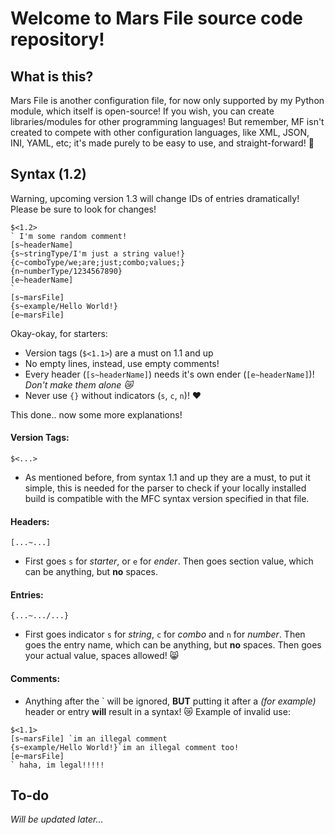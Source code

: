 # Welcome to Mars File source code repository!
## What is this?
Mars File is another configuration file, for now only supported by my Python module, which itself is open-source!
If you wish, you can create libraries/modules for other programming languages!
But remember, MF isn't created to compete with other configuration languages, like XML, JSON, INI, YAML, etc; it's made purely to be easy to use, and straight-forward! 💟

## Syntax (1.2)
Warning, upcoming version 1.3 will change IDs of entries dramatically! Please be sure to look for changes!
```
$<1.2>
` I'm some random comment!
[s~headerName]
{s~stringType/I'm just a string value!}
{c~comboType/we;are;just;combo;values;}
{n~numberType/1234567890}
[e~headerName]
`
[s~marsFile]
{s~example/Hello World!}
[e~marsFile]
```
Okay-okay, for starters:
- Version tags (`$<1.1>`) are a must on 1.1 and up
- No empty lines, instead, use empty comments!
- Every header (`[s~headerName]`) needs it's own ender (`[e~headerName]`)! *Don't make them alone :crying_cat_face:*
- Never use `{}` without indicators (`s`, `c`, `n`)! :heart:

This done.. now some more explanations!

#### Version Tags:
`$<...>`
- As mentioned before, from syntax 1.1 and up they are a must, to put it simple, this is needed for the parser to check if your locally installed build is compatible with the MFC syntax version specified in that file.

#### Headers:
`[...~...]`
- First goes `s` for *starter*, or `e` for *ender*. Then goes section value, which can be anything, but **no** spaces.

#### Entries:
`{...~.../...}`
- First goes indicator `s` for *string*, `c` for *combo* and `n` for *number*. Then goes the entry name, which can be anything, but **no** spaces. Then goes your actual value, spaces allowed! :smile_cat:

#### Comments:
- Anything after the \` will be ignored, **BUT** putting it after a *(for example)* header or entry **will** result in a syntax! :crying_cat_face:
Example of invalid use:
```
$<1.1>
[s~marsFile] `im an illegal comment
{s~example/Hello World!}`im an illegal comment too!
[e~marsFile]
` haha, im legal!!!!!
```

## To-do
*Will be updated later...*
